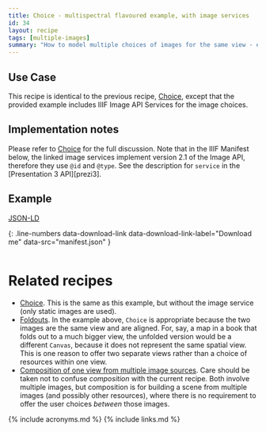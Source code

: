 ```yaml
---
title: Choice - multispectral flavoured example, with image services
id: 34
layout: recipe
tags: [multiple-images]
summary: "How to model multiple choices of images for the same view - e.g., layers, multispectral images - with image services."
---
```



## Use Case

This recipe is identical to the previous recipe, [Choice](../0033-choice/), except that the provided example includes IIIF Image API Services for the image choices. 

## Implementation notes

Please refer to [Choice](../0033-choice/) for the full discussion. Note that in the IIIF Manifest below, the linked image services implement version 2.1 of the Image API, therefore they use `@id` and `@type`. See the description for `service` in the [Presentation 3 API][prezi3].

## Example

[JSON-LD](manifest.json)

{: .line-numbers data-download-link data-download-link-label="Download me" data-src="manifest.json" }
```json
```

# Related recipes

* [Choice](../0033-choice/). This is the same as this example, but without the image service (only static images are used).
* [Foldouts](../0035-foldouts/). In the example above, `Choice` is appropriate because the two images are the same view and are aligned. For, say, a map in a book that folds out to a much bigger view, the unfolded version would be a different `Canvas`, because it does not represent the same spatial view. This is one reason to offer two separate views rather than a choice of resources within one view.
* [Composition of one view from multiple image sources](../0036-composition-from-multiple-images/). Care should be taken not to confuse _composition_ with the current recipe. Both involve multiple images, but composition is for building a scene from multiple images (and possibly other resources), where there is no requirement to offer the user choices _between_ those images.

{% include acronyms.md %}
{% include links.md %}

